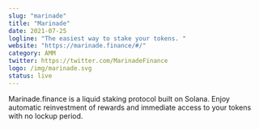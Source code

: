 ```yaml
---
slug: "marinade"
title: "Marinade"
date: 2021-07-25
logline: "The easiest way to stake your tokens. "
website: "https://marinade.finance/#/"
category: AMM
twitter: https://twitter.com/MarinadeFinance
logo: /img/marinade.svg
status: live
---
```


Marinade.finance is a liquid staking protocol built on Solana. Enjoy automatic reinvestment of rewards and immediate access to your tokens with no lockup period.
